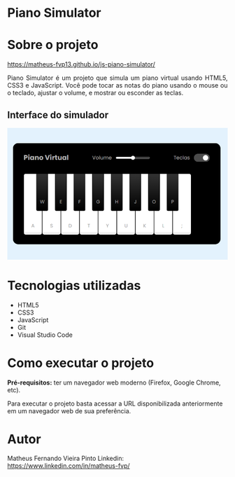 # Piano Simulator

# Sobre o projeto

https://matheus-fvp13.github.io/js-piano-simulator/

<p style="text-align: justify">Piano Simulator é um projeto que simula um piano virtual usando HTML5, CSS3 e JavaScript. Você pode tocar as notas do piano usando o mouse ou o teclado, ajustar o volume, e mostrar ou esconder as teclas.</p>

## Interface do simulador
![Interface do piano](https://github.com/matheus-fvp13/assets/blob/main/js-piano-simulator-assets/piano-interface.png?raw=true)

# Tecnologias utilizadas
- HTML5
- CSS3
- JavaScript
- Git
- Visual Studio Code

# Como executar o projeto
**Pré-requisitos:** ter um navegador web moderno (Firefox, Google Chrome, etc).

Para executar o projeto basta acessar a URL disponibilizada anteriormente em um navegador web de sua preferência.

# Autor
Matheus Fernando Vieira Pinto 
Linkedin: https://www.linkedin.com/in/matheus-fvp/

